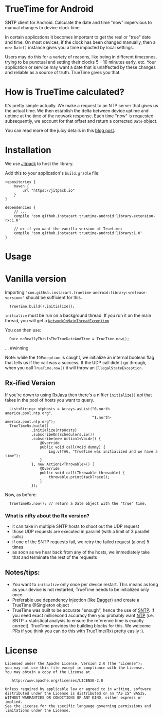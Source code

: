 # TrueTime for Android

SNTP client for Android. Calculate the date and time "now" impervious to manual changes to device clock time.

In certain applications it becomes important to get the real or "true" date and time. On most devices, if the clock has been changed manually, then a `new Date()` instance gives you a time impacted by local settings.

Users may do this for a variety of reasons, like being in different timezones, trying to be punctual and setting their clocks 5 – 10 minutes early, etc. Your application or service may want a date that is unaffected by these changes and reliable as a source of truth. TrueTime gives you that.

# How is TrueTime calculated?

It's pretty simple actually. We make a request to an NTP server that gives us the actual time. We then establish the delta between device uptime and uptime at the time of the network response. Each time "now" is requested subsequently, we account for that offset and return a corrected `Date` object.

You can read more of the juicy details in this [blog post]().

# Installation

We use [Jitpack](https://jitpack.io) to host the library.

Add this to your application's `build.gradle` file:

```
repositories {
    maven {
        url "https://jitpack.io"
    }
}

dependencies {
    // ...
    compile 'com.github.instacart.truetime-android:library-extension-rx:1.0'

    // or if you want the vanilla version of Truetime:
    compile 'com.github.instacart.truetime-android:library:1.0'
}
```

# Usage

# Vanilla version

Importing `'com.github.instacart.truetime-android:library:<release-version>'` should be sufficient for this.

```
  TrueTime.build().initialize();
```

`initialize` must be run on a background thread. If you run it on the main thread, you will get a [`NetworkOnMainThreadException`](https://developer.android.com/reference/android/os/NetworkOnMainThreadException.html)

You can then use:

```
  Date noReallyThisIsTheTrueDateAndTime = TrueTime.now();
```

... #winning

Note: while the `IOException` is caught, we initialize an internal boolean flag that tells us if the call was a success. If the UDP call didn't go through, when you call `TrueTime.now()` it will throw an `IllegalStateException`.

## Rx-ified Version

If you're down to using [RxJava](https://github.com/ReactiveX/RxJava) then there's a niftier `initialize()` api that takes in the pool of hosts you want to query.

```
  List<String> ntpHosts = Arrays.asList("0.north-america.pool.ntp.org",
                                        "1.north-america.pool.ntp.org");
  TrueTimeRx.build()
            .initialize(ntpHosts)
            .subscribeOn(Schedulers.io())
            .subscribe(new Action1<Void>() {
                @Override
                public void call(Void dummy) {
                    Log.v(TAG, "TrueTime was initialized and we have a time");
                }
            }, new Action1<Throwable>() {
                @Override
                public void call(Throwable throwable) {
                    throwable.printStackTrace();
                }
            });
```

Now, as before:

```
  TrueTimeRx.now(); // return a Date object with the "true" time.
```

### What is nifty about the Rx version?

* it can take in multiple SNTP hosts to shoot out the UDP request
* those UDP requests are executed in parallel (with a limit of 3 parallel calls)
* if one of the SNTP requests fail, we retry the failed request (alone) 5 times
* as soon as we hear back from any of the hosts, we immediately take that and terminate the rest of the requests


## Notes/tips:

* You want to `initialize` only once per device restart. This means as long as your device is not restarted, TrueTime needs to be initialized only once.
* Preferable use dependency injection (like [Dagger](http://square.github.io/dagger/)) and create a TrueTime @Singleton object
* TrueTime was built to be accurate "enough", hence the use of [SNTP](https://en.wikipedia.org/wiki/Network_Time_Protocol#SNTP). If you need exact millisecond accuracy then you probably want [NTP](https://www.meinbergglobal.com/english/faq/faq_37.htm) (i.e. SNTP + statistical analysis to ensure the reference time is exactly correct). TrueTime provides the building blocks for this. We welcome PRs if you think you can do this with TrueTime(Rx) pretty easily :).

# License

```
Licensed under the Apache License, Version 2.0 (the "License");
you may not use this file except in compliance with the License.
You may obtain a copy of the License at

   http://www.apache.org/licenses/LICENSE-2.0

Unless required by applicable law or agreed to in writing, software
distributed under the License is distributed on an "AS IS" BASIS,
WITHOUT WARRANTIES OR CONDITIONS OF ANY KIND, either express or implied.
See the License for the specific language governing permissions and
limitations under the License.
```